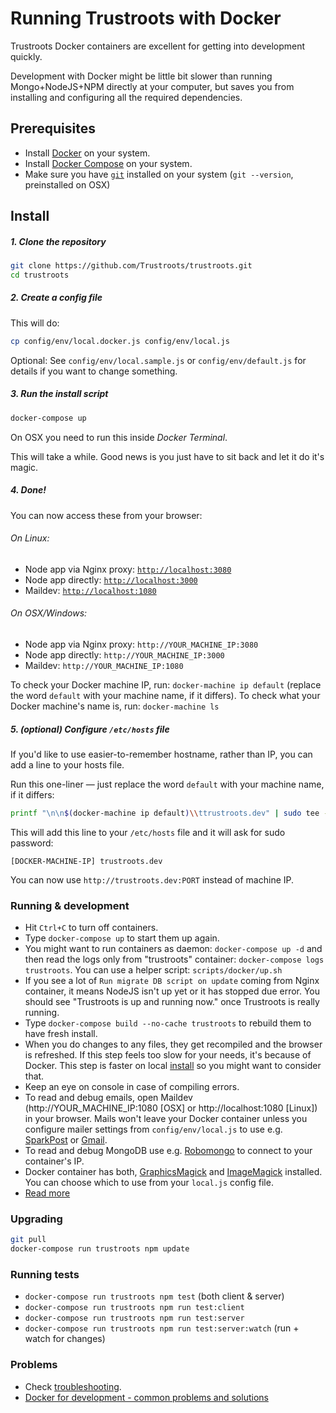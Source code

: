 # Running Trustroots with Docker

Trustroots Docker containers are excellent for getting into development quickly.

Development with Docker might be little bit slower than running Mongo+NodeJS+NPM directly at your computer, but saves you from installing and configuring all the required dependencies.


## Prerequisites

* Install [Docker](https://www.docker.com/) on your system.
* Install [Docker Compose](http://docs.docker.com/compose/) on your system.
* Make sure you have [`git`](http://git-scm.com/) installed on your system (`git --version`, preinstalled on OSX)


## Install

##### 1. Clone the repository

```bash
git clone https://github.com/Trustroots/trustroots.git
cd trustroots
```


##### 2. Create a config file

This will do:
```bash
cp config/env/local.docker.js config/env/local.js
```

Optional: See `config/env/local.sample.js` or `config/env/default.js` for details if you want to change something.


##### 3. Run the install script

```bash
docker-compose up
```

On OSX you need to run this inside _Docker Terminal_.

This will take a while. Good news is you just have to sit back and let it do it's magic.


##### 4. Done!

You can now access these from your browser:

###### On Linux:
* Node app via Nginx proxy: [`http://localhost:3080`](http://localhost:3080)
* Node app directly: [`http://localhost:3000`](http://localhost:3000)
* Maildev: [`http://localhost:1080`](http://localhost:1080)

###### On OSX/Windows:
* Node app via Nginx proxy: `http://YOUR_MACHINE_IP:3080`
* Node app directly: `http://YOUR_MACHINE_IP:3000`
* Maildev: `http://YOUR_MACHINE_IP:1080`

To check your Docker machine IP, run: `docker-machine ip default` (replace the word `default` with your machine name, if it differs). To check what your Docker machine's name is, run: `docker-machine ls`


##### 5. (optional) Configure `/etc/hosts` file

If you'd like to use easier-to-remember hostname, rather than IP, you can add a line to your hosts file.

Run this one-liner — just replace the word `default` with your machine name, if it differs:
```bash
printf "\n\n$(docker-machine ip default)\\ttrustroots.dev" | sudo tee -a /etc/hosts > /dev/null
```

This will add this line to your `/etc/hosts` file and it will ask for sudo password:

```
[DOCKER-MACHINE-IP]	trustroots.dev
```

You can now use `http://trustroots.dev:PORT` instead of machine IP.


### Running & development

- Hit `Ctrl+C` to turn off containers.
- Type `docker-compose up` to start them up again.
- You might want to run containers as daemon: `docker-compose up -d` and then read the logs only from "trustroots" container: `docker-compose logs trustroots`. You can use a helper script: `scripts/docker/up.sh`
- If you see a lot of `Run migrate DB script on update` coming from Nginx container, it means NodeJS isn't up yet or it has stopped due error. You should see "Trustroots is up and running now." once Trustroots is really running.
- Type `docker-compose build --no-cache trustroots` to rebuild them to have fresh install.
- When you do changes to any files, they get recompiled and the browser is refreshed. If this step feels too slow for your needs, it's because of Docker. This step is faster on local [install](INSTALL.md) so you might want to consider that.
- Keep an eye on console in case of compiling errors.
- To read and debug emails, open Maildev (http://YOUR_MACHINE_IP:1080 [OSX] or http://localhost:1080 [Linux]) in your browser. Mails won't leave your Docker container unless you configure mailer settings from `config/env/local.js` to use e.g. [SparkPost](https://www.sparkpost.com/) or [Gmail](https://support.google.com/a/answer/176600?hl=en).
- To read and debug MongoDB use e.g. [Robomongo](https://robomongo.org/) to connect to your container's IP.
- Docker container has both, [GraphicsMagick](http://www.graphicsmagick.org/) and [ImageMagick](http://www.imagemagick.org/) installed. You can choose which to use from your `local.js` config file.
- [Read more](https://github.com/Trustroots/trustroots/wiki/Development)


### Upgrading

```bash
git pull
docker-compose run trustroots npm update
```


### Running tests

- `docker-compose run trustroots npm test` (both client & server)
- `docker-compose run trustroots npm run test:client`
- `docker-compose run trustroots npm run test:server`
- `docker-compose run trustroots npm run test:server:watch` (run + watch for changes)


### Problems

- Check [troubleshooting](https://github.com/Trustroots/trustroots/wiki/Troubleshooting).
- [Docker for development - common problems and solutions](https://medium.com/@rdsubhas/docker-for-development-common-problems-and-solutions-95b25cae41eb)
